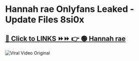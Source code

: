 
 # Hannah rae Onlyfans Leaked - Update Files 8si0x

## <h2><a href="https://clipsfans.com/Hannah_rae&ref=git">🔗 Click to LINKS ⏩⏩ 👉 🟢 Hannah rae </a></h2>

<a href="https://clipsfans.com/Hannah_rae&ref=git" rel="nofollow" data-target="animated-image.originalLink"><img src="https://i.ibb.co.com/xMMVF88/686577567.gif" alt="Viral Video Original" style="max-width: 100%; display: inline-block;" data-target="animated-image.originalImage"></a>

